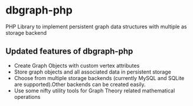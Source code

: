 # dbgraph-php
PHP Library to implement persistent graph data structures with multiple as storage backend


## Updated features of dbgraph-php
- Create Graph Objects with custom vertex attributes
- Store graph objects and all associated data in persistent storage
- Choose from multiple storage backends (currently MySQL and SQLite are supported).Other backends can be created easily.
- Use some nifty utility tools for Graph Theory related mathematical operations
